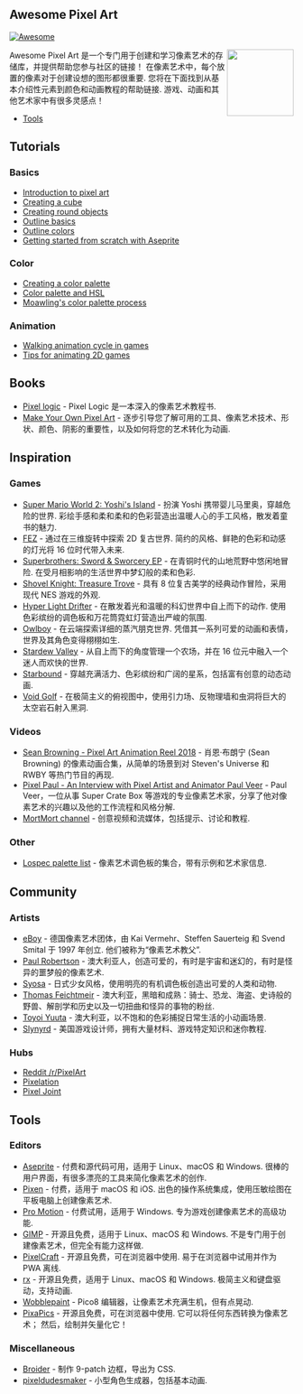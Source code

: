 <div class="github-widget" data-repo="Siilwyn/awesome-pixel-art"></div>

## Awesome Pixel Art
[![Awesome](https://awesome.re/badge.svg)](https://awesome.re)

[<img src="https://cdn.rawgit.com/Siilwyn/awesome-pixel-art/1d81c507/sheep-timelapse.gif" align="right" width="118">](https://twitter.com/mnrART)

 Awesome Pixel Art 是一个专门用于创建和学习像素艺术的存储库，并提供帮助您参与社区的链接！ 在像素艺术中，每个放置的像素对于创建设想的图形都很重要. 您将在下面找到从基本介绍性元素到颜色和动画教程的帮助链接. 游戏、动画和其他艺术家中有很多灵感点！

- [Tools](#tools) 

## Tutorials

### Basics
- [Introduction to pixel art](http://pixeljoint.com/forum/forum_posts.asp?TID=11299)
- [Creating a cube](http://vanmall.deviantart.com/art/How-to-start-with-pixel-art-121520884)
- [Creating round objects](http://vanmall.deviantart.com/art/How-to-make-round-objects-in-pixel-art-347907700)
- [Outline basics](http://samkeddy.com/pixel-art-outlines/)
- [Outline colors](http://samkeddy.com/pixel-art-outlines-part-2-using-color/)
- [Getting started from scratch with Aseprite](https://medium.com/pixel-grimoire/how-to-start-making-pixel-art-2d1e31a5ceab)

### Color
- [Creating a color palette](https://betterin2d.com/2014/08/02/pixel-art-tutorial-creating-a-colour-palette/)
- [Color palette and HSL](https://opengameart.org/content/chapter-5-color-palettes)
- [Moawling's color palette process](https://twitter.com/i/moments/948249159425056769)

### Animation
- [Walking animation cycle in games](https://finalbossblues.com/walk-cycles-p1/)
- [Tips for animating 2D games](http://www.gamasutra.com/view/news/176663/5_tips_for_making_great_animations_for_2D_games.php)

## Books
- [Pixel logic](https://gumroad.com/l/pixel-logic) - Pixel Logic 是一本深入的像素艺术教程书.
- [Make Your Own Pixel Art](https://nostarch.com/pixelart) - 逐步引导您了解可用的工具、像素艺术技术、形状、颜色、阴影的重要性，以及如何将您的艺术转化为动画.

## Inspiration
### Games
- [Super Mario World 2: Yoshi's Island](https://en.wikipedia.org/wiki/Yoshi%27s_Island)  - 扮演 Yoshi 携带婴儿马里奥，穿越危险的世界. 彩绘手感和柔和柔和的色彩营造出温暖人心的手工风格，散发着童书的魅力.
- [FEZ](http://www.fezgame.com/)  - 通过在三维旋转中探索 2D 复古世界. 简约的风格、鲜艳的色彩和动感的灯光将 16 位时代带入未来.
- [Superbrothers: Sword & Sworcery EP](http://www.swordandsworcery.com/)  - 在青铜时代的山地荒野中悠闲地冒险. 在受月相影响的生活世界中梦幻般的柔和色彩.
- [Shovel Knight: Treasure Trove](http://yachtclubgames.com/shovel-knight/) - 具有 8 位复古美学的经典动作冒险，采用现代 NES 游戏的外观.
- [Hyper Light Drifter](https://heartmachine.com/hyper-light)  - 在散发着光和温暖的科幻世界中自上而下的动作. 使用色彩缤纷的调色板和万花筒霓虹灯营造出严峻的氛围.
- [Owlboy](http://www.owlboygame.com/)  - 在云端探索详细的蒸汽朋克世界. 凭借其一系列可爱的动画和表情，世界及其角色变得栩栩如生.
- [Stardew Valley](https://stardewvalley.net/) - 从自上而下的角度管理一个农场，并在 16 位元中融入一个迷人而欢快的世界.
- [Starbound](https://playstarbound.com/) - 穿越充满活力、色彩缤纷和广阔的星系，包括富有创意的动态动画.
- [Void Golf](https://cactusmancer.itch.io/void-golf) - 在极简主义的俯视图中，使用引力场、反物理墙和虫洞将巨大的太空岩石射入黑洞.

### Videos
- [Sean Browning - Pixel Art Animation Reel 2018](https://vimeo.com/250991452) - 肖恩·布朗宁 (Sean Browning) 的像素动画合集，从简单的场景到对 Steven&#39;s Universe 和 RWBY 等热门节目的再现.
- [Pixel Paul - An Interview with Pixel Artist and Animator Paul Veer](https://vimeo.com/68038321) - Paul Veer，一位从事 Super Crate Box 等游戏的专业像素艺术家，分享了他对像素艺术的兴趣以及他的工作流程和风格分解.
- [MortMort channel](https://www.youtube.com/channel/UCsn9MzwyPKeCE6MEGtMU4gg) - 创意视频和流媒体，包括提示、讨论和教程.

### Other
- [Lospec palette list](https://lospec.com/palette-list) - 像素艺术调色板的集合，带有示例和艺术家信息.

## Community

### Artists
- [eBoy](http://hello.eboy.com/eboy/)  - 德国像素艺术团体，由 Kai Vermehr、Steffen Sauerteig 和 Svend Smital 于 1997 年创立. 他们被称为“像素艺术教父”.
- [Paul Robertson](http://probertson.tumblr.com/) - 澳大利亚人，创造可爱的，有时是宇宙和迷幻的，有时是怪异的噩梦般的像素艺术.
- [Syosa](http://collet66.blog52.fc2.com/) - 日式少女风格，使用明亮的有机调色板创造出可爱的人类和动物.
- [Thomas Feichtmeir](http://cyangmou.deviantart.com/) - 澳大利亚，黑暗和成熟：骑士、恐龙、海盗、史诗般的野兽、解剖学和历史以及一切扭曲和怪异的事物的粉丝.
- [Toyoi Yuuta](http://1041uuu.tumblr.com/) - 澳大利亚，以不饱和的色彩捕捉日常生活的小动画场景.
- [Slynyrd](https://www.patreon.com/slynyrd) - 美国游戏设计师，拥有大量材料、游戏特定知识和迷你教程.

### Hubs
- [Reddit /r/PixelArt](https://www.reddit.com/r/PixelArt/)
- [Pixelation](http://pixelation.org/)
- [Pixel Joint](http://pixeljoint.com/)

## Tools

### Editors
- [Aseprite](http://aseprite.org/)  - 付费和源代码可用，适用于 Linux、macOS 和 Windows. 很棒的用户界面，有很多漂亮的工具来简化像素艺术的创作.
- [Pixen](https://pixenapp.com/)  - 付费，适用于 macOS 和 iOS. 出色的操作系统集成，使用压敏绘图在平板电脑上创建像素艺术.
- [Pro Motion](http://www.cosmigo.com/pixel_animation_software)  - 付费试用，适用于 Windows. 专为游戏创建像素艺术的高级功能.
- [GIMP](https://www.gimp.org/)  - 开源且免费，适用于 Linux、macOS 和 Windows. 不是专门用于创建像素艺术，但完全有能力这样做.
- [PixelCraft](https://rgab1508.github.io/PixelCraft/)  - 开源且免费，可在浏览器中使用. 易于在浏览器中试用并作为 PWA 离线.
- [rx](https://rx.cloudhead.io/)  - 开源且免费，适用于 Linux、macOS 和 Windows. 极简主义和键盘驱动，支持动画.
- [Wobblepaint](https://www.lexaloffle.com/bbs/?tid=40058) - Pico8 编辑器，让像素艺术充满生机，但有点晃动.
- [PixaPics](https://pixa.pics/)  - 开源且免费，可在浏览器中使用. 它可以将任何东西转换为像素艺术； 然后，绘制并矢量化它！

### Miscellaneous
- [Broider](https://maxbittker.github.io/broider/) - 制作 9-patch 边框，导出为 CSS.
- [pixeldudesmaker](https://0x72.itch.io/pixeldudesmaker) - 小型角色生成器，包括基本动画.
